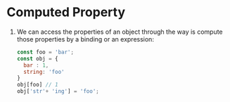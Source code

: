 # Computed Property

1. We can access the properties of an object through the way is compute those properties by a binding or an expression:

   ```javascript
   const foo = 'bar';
   const obj = {
     bar : 1,
     string: 'foo'
   }
   obj[foo] // 1
   obj['str'+ 'ing'] = 'foo';
   ```

   